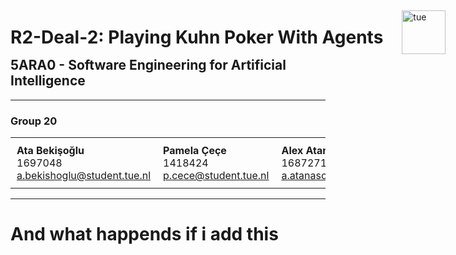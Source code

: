 <!-- FIX 1: Header div is now a single, unbroken line of HTML to prevent unwanted <p> tags -->
<div style="display: flex; justify-content: space-between; align-items: center; width: 100%; margin-bottom: -50px; gap: 30px;"><h1 style="flex-grow: 1; white-space: nowrap;">R2-Deal-2: Playing Kuhn Poker With Agents</h1><div><img src="https://upload.wikimedia.org/wikipedia/commons/7/78/Eindhoven_University_of_Technology_logo_new.png" alt="tue" style="display: block; height: 70px; margin-bottom: -5px;"></div></div>
<br>

<h2>5ARA0 - Software Engineering for Artificial Intelligence</h2>

<hr>

<h3>Group 20</h3>

<!-- FIX 2: The multi-column layout uses a robust <table> -->
<table style="width: 100%; border-collapse: collapse; border: none;">
  <tbody>
    <tr>
      <td style="width: 25%; padding: 10px; vertical-align: top; border: none;">
        <strong>Ata Bekişoğlu</strong><br>
        1697048<br>
        <a href="mailto:a.bekishoglu@student.tue.nl">a.bekishoglu@student.tue.nl</a>
      </td>
      <td style="width: 25%; padding: 10px; vertical-align: top; border: none;">
        <strong>Pamela Çeçe</strong><br>
        1418424<br>
        <a href="mailto:p.cece@student.tue.nl">p.cece@student.tue.nl</a>
      </td>
      <td style="width: 25%; padding: 10px; vertical-align: top; border: none;">
        <strong>Alex Atanasov</strong><br>
        1687271<br>
        <a href="mailto:a.atanasov@student.tue.nl">a.atanasov@student.tue.nl</a>
      </td>
      <td style="width: 25%; padding: 10px; vertical-align: top; border: none;">
        <strong>Deniz Özen</strong><br>
        1734970<br>
        <a href="mailto:d.ozen@student.tue.nl">d.ozen@student.tue.nl</a>
      </td>
    </tr>
  </tbody>
</table>

<hr>


# And what happends if i add this